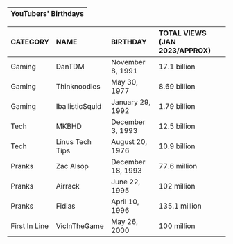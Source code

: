| YouTubers' Birthdays |
| -------------------- |

| CATEGORY      | NAME            | BIRTHDAY          | TOTAL VIEWS (JAN 2023/APPROX) |
| :------------ | :-------------- | :---------------- | :---------------------------- |
| Gaming        | DanTDM          | November 8, 1991  | 17.1 billion                  |
| Gaming        | Thinknoodles    | May 30, 1977      | 8.69 billion                  |
| Gaming        | IballisticSquid | January 29, 1992  | 1.79 billion                  |
| Tech          | MKBHD           | December 3, 1993  | 12.5 billion                  |
| Tech          | Linus Tech Tips | August 20, 1976   | 10.9 billion                  |
| Pranks        | Zac Alsop       | December 18, 1993 | 77.6 million                  |
| Pranks        | Airrack         | June 22, 1995     | 102 million                   |
| Pranks        | Fidias          | April 10, 1996    | 135.1 million                 |
| First In Line | VicInTheGame    | May 26, 2000      | 100 million                   |
